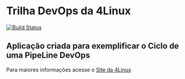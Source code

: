 # Trilha DevOps da 4Linux

<!-- Altere a Flag abaixo com sua URL do Travis -->
[![Build Status](https://travis-ci.org/Frfreitas/DevOpsLab-HelloWorld.svg?branch=master)](https://travis-ci.org/Frfreitas/DevOpsLab-HelloWorld)
## Aplicação criada para exemplificar o Ciclo de uma PipeLine DevOps


Para maiores informações acesse o [Site da 4Linux](https://www.4linux.com.br/cursos/devops)
